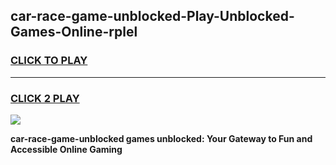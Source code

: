 
## car-race-game-unblocked-Play-Unblocked-Games-Online-rplel
<h3>
<a href="https://premium76.site?title=car-race-game-unblocked&ref=25A">CLICK TO PLAY</a></h3>
<hr>

<h3>
<a href="https://premium76.site?title=car-race-game-unblocked&ref=25A">CLICK 2 PLAY</a>
  
</h3>

<a href="https://premium76.site?title=car-race-game-unblocked&ref=25A"><img src="https://clearcache.store/games.png"></a>


**car-race-game-unblocked games unblocked: Your Gateway to Fun and Accessible Online Gaming**
